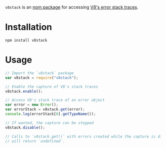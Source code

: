 `v8stack` is an [npm package](https://www.npmjs.com/) for accessing [V8's error
stack traces](https://github.com/v8/v8/wiki/Stack%20Trace%20API).

# Installation

```
npm install v8stack
```

# Usage

```javascript
// Import the `v8stack` package
var v8stack = require("v8stack");

// Enable the capture of V8's stack traces
v8stack.enable();

// Access V8's stack trace of an error object
var error = new Error();
var errorStack = v8stack.get(error);
console.log(errorStack[0].getTypeName());

// If wanted, the capture can be stopped
v8stack.disable();

// Calls to `v8stack.get()` with errors created while the capture is disabled
// will return `undefined`.
```
